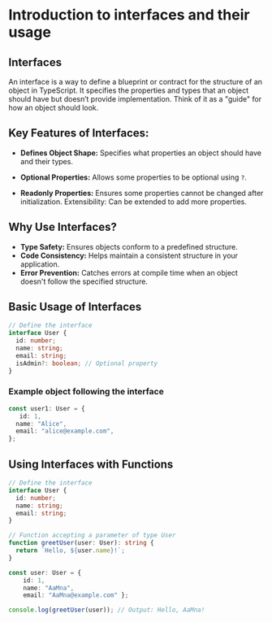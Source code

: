 # Introduction to interfaces and their usage


## Interfaces

An interface is a way to define a blueprint or contract for the structure of an object in TypeScript. It specifies the properties and types that an object should have but doesn’t provide implementation. Think of it as a "guide" for how an object should look.

## Key Features of Interfaces:

- **Defines Object Shape:** Specifies what properties an object should have and their types.

- **Optional Properties:** Allows some properties to be optional using `?`.

- **Readonly Properties:** Ensures some properties cannot be changed after initialization.
Extensibility: Can be extended to add more properties.

## Why Use Interfaces?
- **Type Safety:** Ensures objects conform to a predefined structure.
- **Code Consistency:** Helps maintain a consistent structure in your application.
- **Error Prevention:** Catches errors at compile time when an object doesn't follow the specified structure.


## Basic Usage of Interfaces

```ts
// Define the interface
interface User {
  id: number;
  name: string;
  email: string;
  isAdmin?: boolean; // Optional property
}
```
### Example object following the interface
```ts
const user1: User = {
   id: 1,
  name: "Alice",
  email: "alice@example.com",
};
```

## Using Interfaces with Functions

```ts
// Define the interface
interface User {
  id: number;
  name: string;
  email: string;
}

// Function accepting a parameter of type User
function greetUser(user: User): string {
  return `Hello, ${user.name}!`;
}

const user: User = { 
    id: 1, 
    name: "AaMna", 
    email: "AaMna@example.com" };

console.log(greetUser(user)); // Output: Hello, AaMna!
```